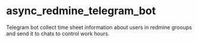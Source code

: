 # async_redmine_telegram_bot
Telegram bot collect time sheet information about users in redmine grooups and send it to chats to control work hours.
